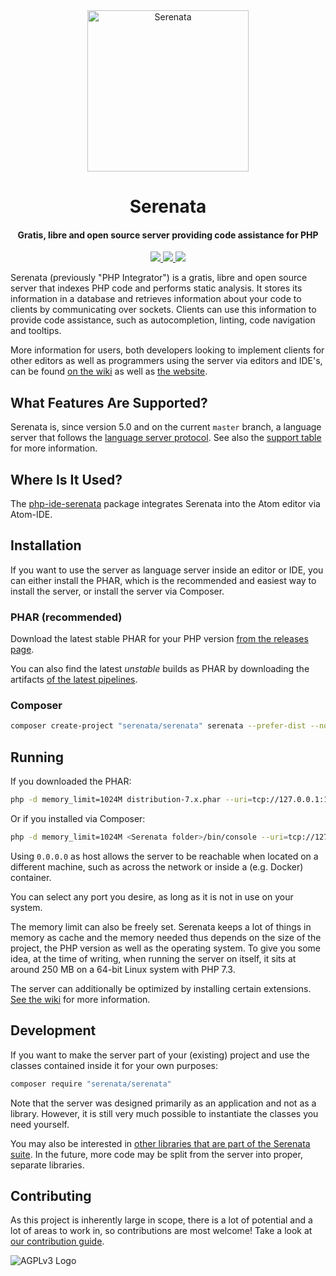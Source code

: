 <div align="center">
<a href="https://gitlab.com/Serenata/Serenata"><img src="https://assets.gitlab-static.net/uploads/-/system/project/avatar/2815601/PHP_Integrator.png" alt="Serenata" title="Serenata" width="258"></a>

<h1>Serenata</h1>
<h4>Gratis, libre and open source server providing code assistance for PHP</h4>

<a href="https://gitlab.com/Serenata/Serenata/commits/master">
    <img src="https://gitlab.com/Serenata/Serenata/badges/master/pipeline.svg">
</a>

<a href="https://gitlab.com/Serenata/Serenata/commits/master">
    <img src="https://gitlab.com/Serenata/Serenata/badges/master/coverage.svg">
</a>

<a href="https://serenata.gitlab.io/#support">
    <img src="https://img.shields.io/badge/€-Support-blue.svg?&amp;style=flat">
</a>
</div>

Serenata (previously "PHP Integrator") is a gratis, libre and open source server that indexes PHP code and performs static analysis. It stores its information in a database and retrieves information about your code to clients by communicating over sockets. Clients can use this information to provide code assistance, such as autocompletion, linting, code navigation and tooltips.

More information for users, both developers looking to implement clients for other editors as well as programmers using the server via editors and IDE's, can be found [on the wiki](https://gitlab.com/Serenata/Serenata/wikis/home) as well as [the website](https://serenata.gitlab.io/).

## What Features Are Supported?
Serenata is, since version 5.0 and on the current `master` branch, a language server that follows the [language server protocol](https://microsoft.github.io/language-server-protocol/specification). See also the [support table](https://gitlab.com/Serenata/Serenata/wikis/Language-Server-Protocol-Support-Table) for more information.

## Where Is It Used?
The [php-ide-serenata](https://github.com/Gert-dev/php-ide-serenata/) package integrates Serenata into the Atom editor via Atom-IDE.

## Installation
If you want to use the server as language server inside an editor or IDE, you can either install the PHAR, which is the recommended and easiest way to install the server, or install the server via Composer.

### PHAR (recommended)
Download the latest stable PHAR for your PHP version [from the releases page](https://gitlab.com/Serenata/Serenata/-/tags).

You can also find the latest _unstable_ builds as PHAR by downloading the artifacts [of the latest pipelines](https://gitlab.com/Serenata/Serenata/pipelines).

### Composer
```sh
composer create-project "serenata/serenata" serenata --prefer-dist --no-dev
```

## Running
If you downloaded the PHAR:

```sh
php -d memory_limit=1024M distribution-7.x.phar --uri=tcp://127.0.0.1:11111
```

Or if you installed via Composer:

```sh
php -d memory_limit=1024M <Serenata folder>/bin/console --uri=tcp://127.0.0.1:11111
```

Using `0.0.0.0` as host allows the server to be reachable when located on a different machine, such as across the network or inside a (e.g. Docker) container.

You can select any port you desire, as long as it is not in use on your system.

The memory limit can also be freely set. Serenata keeps a lot of things in memory as cache and the memory needed thus depends on the size of the project, the PHP version as well as the operating system. To give you some idea, at the time of writing, when running the server on itself, it sits at around 250 MB on a 64-bit Linux system with PHP 7.3.

The server can additionally be optimized by installing certain extensions. [See the wiki](https://gitlab.com/Serenata/Serenata/wikis/Advanced%20Configuration) for more information.

## Development
If you want to make the server part of your (existing) project and use the classes contained inside it for your own purposes:

```sh
composer require "serenata/serenata"
```

Note that the server was designed primarily as an application and not as a library. However, it is still very much possible to instantiate the classes you need yourself.

You may also be interested in [other libraries that are part of the Serenata suite](https://gitlab.com/Serenata). In the future, more code may be split from the server into proper, separate libraries.

## Contributing
As this project is inherently large in scope, there is a lot of potential and a lot of areas to work in, so contributions are most welcome! Take a look at [our contribution guide](https://gitlab.com/Serenata/Serenata/blob/master/CONTRIBUTING.md).

![AGPLv3 Logo](https://www.gnu.org/graphics/agplv3-with-text-162x68.png)
